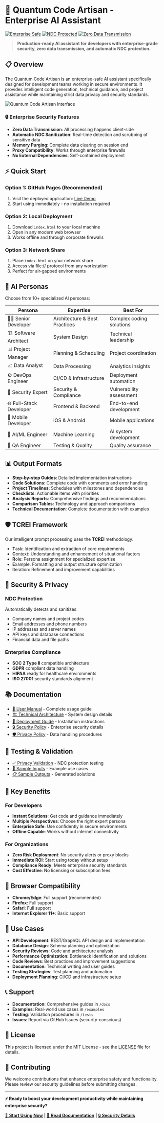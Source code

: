 # 🚀 Quantum Code Artisan - Enterprise AI Assistant

[![Enterprise Safe](https://img.shields.io/badge/Enterprise-Safe-green.svg)](SECURITY.md)
[![NDC Protected](https://img.shields.io/badge/NDC-Protected-blue.svg)](PRIVACY.md)
[![Zero Data Transmission](https://img.shields.io/badge/Data%20Transmission-Zero-red.svg)](SECURITY.md)

> **Production-ready AI assistant for developers with enterprise-grade security, zero data transmission, and automatic NDC protection.**

## 📋 Overview

The Quantum Code Artisan is an enterprise-safe AI assistant specifically designed for development teams working in secure environments. It provides intelligent code generation, technical guidance, and project assistance while maintaining strict data privacy and security standards.

![Quantum Code Artisan Interface](https://github.com/user-attachments/assets/2625ce03-c963-42a2-8eb1-db2e43724ba3)

### 🔒 Enterprise Security Features

- **Zero Data Transmission**: All processing happens client-side
- **Automatic NDC Sanitization**: Real-time detection and scrubbing of sensitive data
- **Memory Purging**: Complete data clearing on session end
- **Proxy Compatibility**: Works through enterprise firewalls
- **No External Dependencies**: Self-contained deployment

## ⚡ Quick Start

### Option 1: GitHub Pages (Recommended)
1. Visit the deployed application: [Live Demo](https://w3jdev.github.io/The-Quantum-Code-Artisan/)
2. Start using immediately - no installation required

### Option 2: Local Deployment
1. Download `index.html` to your local machine
2. Open in any modern web browser
3. Works offline and through corporate firewalls

### Option 3: Network Share
1. Place `index.html` on your network share
2. Access via file:// protocol from any workstation
3. Perfect for air-gapped environments

## 🤖 AI Personas

Choose from 10+ specialized AI personas:

| Persona | Expertise | Best For |
|---------|-----------|----------|
| 👨‍💻 Senior Developer | Architecture & Best Practices | Complex coding solutions |
| 🏗️ Software Architect | System Design | Technical leadership |
| 📊 Project Manager | Planning & Scheduling | Project coordination |
| 📈 Data Analyst | Data Processing | Analytics insights |
| ⚙️ DevOps Engineer | CI/CD & Infrastructure | Deployment automation |
| 🔐 Security Expert | Security & Compliance | Vulnerability assessment |
| 🌐 Full-Stack Developer | Frontend & Backend | End-to-end development |
| 📱 Mobile Developer | iOS & Android | Mobile applications |
| 🤖 AI/ML Engineer | Machine Learning | AI system development |
| 🧪 QA Engineer | Testing & Quality | Quality assurance |

## 📊 Output Formats

- **Step-by-step Guides**: Detailed implementation instructions
- **Code Solutions**: Complete code with comments and error handling
- **Project Timelines**: Schedules with milestones and dependencies
- **Checklists**: Actionable items with priorities
- **Analysis Reports**: Comprehensive findings and recommendations
- **Comparison Tables**: Technology and approach comparisons
- **Technical Documentation**: Complete documentation with examples

## 🛡️ TCREI Framework

Our intelligent prompt processing uses the **TCREI** methodology:

- **T**ask: Identification and extraction of core requirements
- **C**ontext: Understanding and enhancement of situational factors
- **R**ole: Persona assignment for specialized expertise
- **E**xample: Formatting and output structure optimization
- **I**teration: Refinement and improvement capabilities

## 🔐 Security & Privacy

### NDC Protection
Automatically detects and sanitizes:
- Company names and project codes
- Email addresses and phone numbers
- IP addresses and server names
- API keys and database connections
- Financial data and file paths

### Enterprise Compliance
- **SOC 2 Type II** compatible architecture
- **GDPR** compliant data handling
- **HIPAA** ready for healthcare environments
- **ISO 27001** security standards alignment

## 📚 Documentation

- [📖 User Manual](docs/user-manual.md) - Complete usage guide
- [🏗️ Technical Architecture](docs/technical-architecture.md) - System design details
- [🚀 Deployment Guide](docs/deployment-guide.md) - Installation instructions
- [🔒 Security Policy](SECURITY.md) - Enterprise security details
- [🛡️ Privacy Policy](PRIVACY.md) - Data handling procedures

## 🧪 Testing & Validation

- [✅ Privacy Validation](tests/privacy-validation.md) - NDC protection testing
- [📝 Sample Inputs](examples/sample-inputs.md) - Example use cases
- [📋 Sample Outputs](examples/sample-outputs.md) - Generated solutions

## 🌟 Key Benefits

### For Developers
- **Instant Solutions**: Get code and guidance immediately
- **Multiple Perspectives**: Choose the right expert persona
- **Enterprise Safe**: Use confidently in secure environments
- **Offline Capable**: Works without internet connectivity

### For Organizations
- **Zero Risk Deployment**: No security alerts or proxy blocks
- **Immediate ROI**: Start using today without setup
- **Compliance Ready**: Meets enterprise security standards
- **Cost Effective**: No licensing or subscription fees

## 🔧 Browser Compatibility

- **Chrome/Edge**: Full support (recommended)
- **Firefox**: Full support
- **Safari**: Full support
- **Internet Explorer 11+**: Basic support

## 🎯 Use Cases

- **API Development**: REST/GraphQL API design and implementation
- **Database Design**: Schema planning and optimization
- **Security Reviews**: Code and architecture analysis
- **Performance Optimization**: Bottleneck identification and solutions
- **Code Reviews**: Best practices and improvement suggestions
- **Documentation**: Technical writing and user guides
- **Testing Strategies**: Test planning and automation
- **Deployment Planning**: CI/CD and infrastructure setup

## 📞 Support

- **Documentation**: Comprehensive guides in `/docs`
- **Examples**: Real-world use cases in `/examples`
- **Testing**: Validation procedures in `/tests`
- **Issues**: Report via GitHub Issues (security-conscious)

## 📜 License

This project is licensed under the MIT License - see the [LICENSE](LICENSE) file for details.

## 🤝 Contributing

We welcome contributions that enhance enterprise safety and functionality. Please review our security guidelines before submitting changes.

---

**⚡ Ready to boost your development productivity while maintaining enterprise security?**

[🚀 **Start Using Now**](index.html) | [📖 **Read Documentation**](docs/) | [🔒 **Security Details**](SECURITY.md)